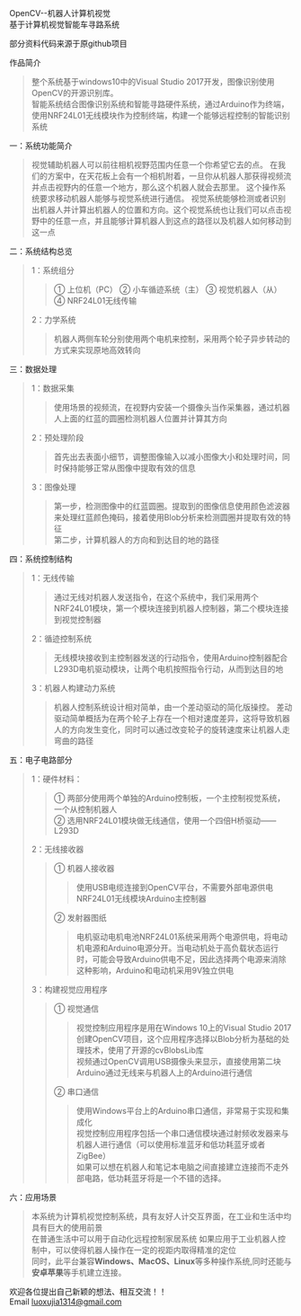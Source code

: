 OpenCV--机器人计算机视觉  
基于计算机视觉智能车寻路系统    

部分资料代码来源于原github项目

作品简介
>整个系统基于windows10中的Visual Studio 2017开发，图像识别使用OpenCV的开源识别库。  
>智能系统结合图像识别系统和智能寻路硬件系统，通过Arduino作为终端，使用NRF24L01无线模块作为控制终端，构建一个能够远程控制的智能识别系统  

一：系统功能简介  
>视觉辅助机器人可以前往相机视野范围内任意一个你希望它去的点。 在我们的方案中，在天花板上会有一个相机附着，一旦你从机器人那获得视频流并点击视野内的任意一个地方，那么这个机器人就会去那里。 这个操作系统要求移动机器人能够与视觉系统进行通信。 视觉系统能够检测或者识别出机器人并计算出机器人的位置和方向。这个视觉系统也让我们可以点击视野中的任意一点，并且能够计算机器人到这点的路径以及机器人如何移动到这一点  

二：系统结构总览  
>1：系统组分  
>>① 上位机（PC）   ② 小车循迹系统（主）   ③ 视觉机器人（从）   ④ NRF24L01无线传输  
>
>2：力学系统  
>>机器人两侧车轮分别使用两个电机来控制，采用两个轮子异步转动的方式来实现原地高效转向

三：数据处理  
>1：数据采集 
>
>>使用场景的视频流，在视野内安装一个摄像头当作采集器，通过机器人上面的红蓝的圆圈检测机器人位置并计算其方向  
>
>2：预处理阶段 
>
>>首先出去表面小细节，调整图像输入以减小图像大小和处理时间，同时保持能够正常从图像中提取有效的信息  
>
>3：图像处理 
>
>>第一步，检测图像中的红蓝圆圈。提取到的图像信息使用颜色滤波器来处理红蓝颜色掩码，接着使用Blob分析来检测圆圈并提取有效的特征  
>>第二步，计算机器人的方向和到达目的地的路径  

四：系统控制结构  
>1：无线传输  
>
>>通过无线对机器人发送指令，在这个系统中，我们采用两个NRF24L01模块，第一个模块连接到机器人控制器，第二个模块连接到视觉控制器  
>
>2：循迹控制系统  
>>无线模块接收到主控制器发送的行动指令，使用Arduino控制器配合L293D电机驱动模块，让两个电机按照指令行动，从而到达目的地  
>
>3：机器人构建动力系统  
>>机器人控制系统设计相对简单，由一个差动驱动的简化版操控。 差动驱动简单概括为在两个轮子上存在一个相对速度差异，这将导致机器人的方向发生变化，同时可以通过改变轮子的旋转速度来让机器人走弯曲的路径

五：电子电路部分  
>
>1：硬件材料：  
>>
>>① 两部分使用两个单独的Arduino控制板，一个主控制视觉系统，一个从控制机器人    
>>② 选用NRF24L01模块做无线通信，使用一个四倍H桥驱动——L293D
>
>2：无线接收器  
>>
>>① 机器人接收器  
>>>使用USB电缆连接到OpenCV平台，不需要外部电源供电NRF24L01无线模块Arduino主控制器  
>>
>>② 发射器图纸  
>>>电机驱动电机电池NRF24L01系统采用两个电源供电，将电动机电源和Arduino电源分开。当电动机处于高负载状态运行时，可能会导致Arduino供电不足，因此选择两个电源来消除这种影响，Arduino和电动机采用9V独立供电 
>
>3：构建视觉应用程序 
>
>>① 视觉通信  
>>
>>>视觉控制应用程序是用在Windows 10上的Visual Studio 2017创建OpenCV项目，这个应用程序选择以Blob分析为基础的处理技术，使用了开源的cvBlobsLib库  
>>>视频通过OpenCV调用USB摄像头来显示，直接使用第二块Arduino通过无线来与机器人上的Arduino进行通信  
>>
>>② 串口通信  
>>
>>>使用Windows平台上的Arduino串口通信，非常易于实现和集成化   
>>>视觉控制应用程序包括一个串口通信模块通过射频收发器来与机器人进行通信（可以使用标准蓝牙和低功耗蓝牙或者ZigBee）  
>>>如果可以想在机器人和笔记本电脑之间直接建立连接而不走外部电路，低功耗蓝牙将是一个不错的选择。 

六：应用场景
>
>本系统为计算机视觉控制系统，具有友好人计交互界面，在工业和生活中均具有巨大的使用前景   
>在普通生活中可以用于自动化远程控制家居系统 如果应用于工业机器人控制中，可以使得机器人操作在一定的视距内取得精准的定位  
>同时，此平台兼容**Windows、MacOS、Linux**等多种操作系统,同时还能与**安卓苹果**等手机建立连接。  
>
欢迎各位提出自己新颖的想法、相互交流！！  
Email <luoxujia1314@gmail.com>
